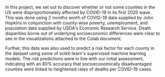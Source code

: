 In this project, we set out to discover whether or not some counties in the US were disproportionately affected by COVID-19 in its first 2020 wave. This was done using 2 months worth of COVID-19 data supplied by John Hopkins in conjunction with county-wise poverty, unemployment, and population data supplied by USDA's Economic Research Service. Death disparities borne out of underlying socioeconomic differences were clear to see in the visualizations attached to the Colab document. 

Further, this data was also used to predict a risk factor for each county in the dataset using some of scikit-learn's supervised machine learning models. The risk predictions were in line with our initial assessment, indicating with an 80% accuracy that socioeconomically disadvantaged counties were linked to heightened rates of deaths per COVID-19 cases.       
